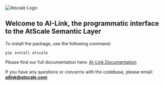 ![Atscale Logo](https://www.atscale.com/wp-content/uploads/2021/12/AtScale_Logo_RGB_2C.svg)

## Welcome to AI-Link, the programmatic interface to the AtScale Semantic Layer 

To install the package, use the following command:
```
pip install atscale
```

Please find our full documentation here: [AI-Link Documentation](https://documentation.ai-link.atscale.com/user-guide/)

If you have any questions or concerns with the codebase, please email: **ailink@atscale.com**
